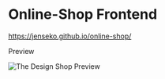 # Online-Shop Frontend

https://jenseko.github.io/online-shop/

Preview

![The Design Shop Preview](https://github.com/Jenseko/online-shop/assets/123948185/1437d302-f2a7-4888-b61f-e972a90b8bee)
